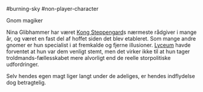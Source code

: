 #burning-sky #non-player-character

Gnom magiker

Nina Glibhammer har været [Kong Steppengard](./Kong%20Steppengard.md)s nærmeste rådgiver i mange år, og været en fast del af hoffet siden det blev etableret. Som mange andre gnomer er hun specialist i at fremkalde og fjerne illusioner. [Lyceum](./Lyceum.md) havde forventet at hun var dem venligt stemt, men det virker ikke til at hun tager troldmands-fællesskabet mere alvorligt end de reelle storpolitiske udfordringer.

Selv hendes egen magt liger langt under de adeliges, er hendes indflydelse dog betragtelig.
